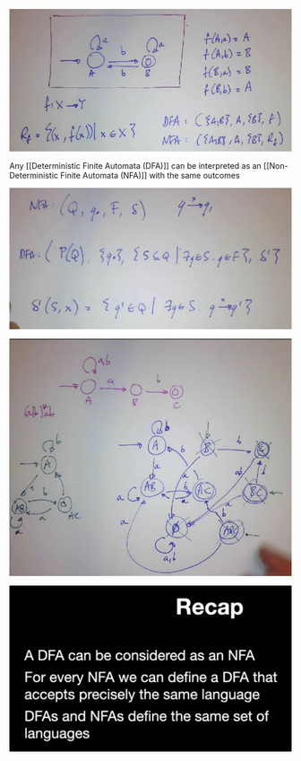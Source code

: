 ![Untitled](images/V4%20-%20DFA%20t%20b9e7a/Untitled.png)

Any [[Deterministic Finite Automata (DFA)]] can be interpreted as an [[Non-Deterministic Finite Automata (NFA)]] with the same outcomes

![Untitled](images/V4%20-%20DFA%20t%20b9e7a/Untitled%201.png)

![Untitled](images/V4%20-%20DFA%20t%20b9e7a/Untitled%202.png)

![Untitled](images/V4%20-%20DFA%20t%20b9e7a/Untitled%203.png)